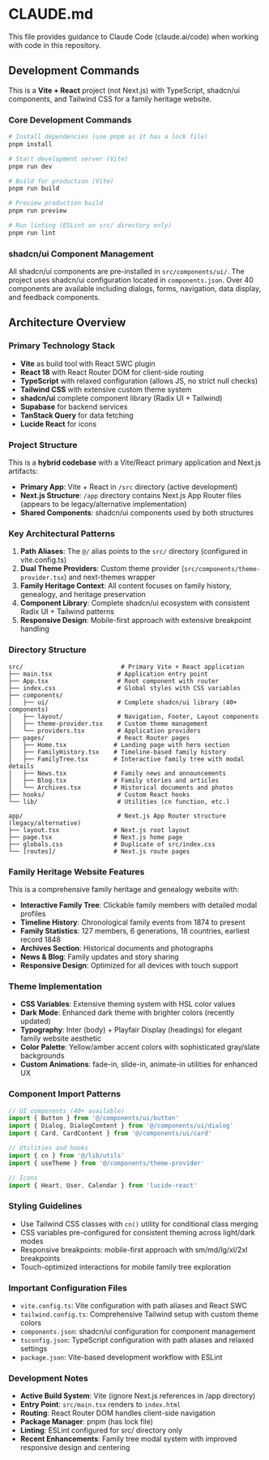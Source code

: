 # CLAUDE.md

This file provides guidance to Claude Code (claude.ai/code) when working with code in this repository.

## Development Commands

This is a **Vite + React** project (not Next.js) with TypeScript, shadcn/ui components, and Tailwind CSS for a family heritage website.

### Core Development Commands
```bash
# Install dependencies (use pnpm as it has a lock file)
pnpm install

# Start development server (Vite)
pnpm run dev

# Build for production (Vite)
pnpm run build

# Preview production build
pnpm run preview

# Run linting (ESLint on src/ directory only)
pnpm run lint
```

### shadcn/ui Component Management
All shadcn/ui components are pre-installed in `src/components/ui/`. The project uses shadcn/ui configuration located in `components.json`. Over 40 components are available including dialogs, forms, navigation, data display, and feedback components.

## Architecture Overview

### Primary Technology Stack
- **Vite** as build tool with React SWC plugin
- **React 18** with React Router DOM for client-side routing
- **TypeScript** with relaxed configuration (allows JS, no strict null checks)
- **Tailwind CSS** with extensive custom theme system
- **shadcn/ui** complete component library (Radix UI + Tailwind)
- **Supabase** for backend services
- **TanStack Query** for data fetching
- **Lucide React** for icons

### Project Structure
This is a **hybrid codebase** with a Vite/React primary application and Next.js artifacts:

- **Primary App**: Vite + React in `/src` directory (active development)
- **Next.js Structure**: `/app` directory contains Next.js App Router files (appears to be legacy/alternative implementation)
- **Shared Components**: shadcn/ui components used by both structures

### Key Architectural Patterns

1. **Path Aliases**: The `@/` alias points to the `src/` directory (configured in vite.config.ts)
2. **Dual Theme Providers**: Custom theme provider (`src/components/theme-provider.tsx`) and next-themes wrapper
3. **Family Heritage Context**: All content focuses on family history, genealogy, and heritage preservation
4. **Component Library**: Complete shadcn/ui ecosystem with consistent Radix UI + Tailwind patterns
5. **Responsive Design**: Mobile-first approach with extensive breakpoint handling

### Directory Structure
```
src/                           # Primary Vite + React application
├── main.tsx                  # Application entry point
├── App.tsx                   # Root component with router
├── index.css                 # Global styles with CSS variables
├── components/
│   ├── ui/                   # Complete shadcn/ui library (40+ components)
│   ├── layout/               # Navigation, Footer, Layout components
│   ├── theme-provider.tsx    # Custom theme management
│   └── providers.tsx         # Application providers
├── pages/                    # React Router pages
│   ├── Home.tsx             # Landing page with hero section
│   ├── FamilyHistory.tsx    # Timeline-based family history
│   ├── FamilyTree.tsx       # Interactive family tree with modal details
│   ├── News.tsx             # Family news and announcements
│   ├── Blog.tsx             # Family stories and articles
│   └── Archives.tsx         # Historical documents and photos
├── hooks/                    # Custom React hooks
└── lib/                      # Utilities (cn function, etc.)

app/                          # Next.js App Router structure (legacy/alternative)
├── layout.tsx               # Next.js root layout
├── page.tsx                 # Next.js home page
├── globals.css              # Duplicate of src/index.css
└── [routes]/                # Next.js route pages
```

### Family Heritage Website Features
This is a comprehensive family heritage and genealogy website with:

- **Interactive Family Tree**: Clickable family members with detailed modal profiles
- **Timeline History**: Chronological family events from 1874 to present
- **Family Statistics**: 127 members, 6 generations, 18 countries, earliest record 1848
- **Archives Section**: Historical documents and photographs
- **News & Blog**: Family updates and story sharing
- **Responsive Design**: Optimized for all devices with touch support

### Theme Implementation
- **CSS Variables**: Extensive theming system with HSL color values
- **Dark Mode**: Enhanced dark theme with brighter colors (recently updated)
- **Typography**: Inter (body) + Playfair Display (headings) for elegant family website aesthetic
- **Color Palette**: Yellow/amber accent colors with sophisticated gray/slate backgrounds
- **Custom Animations**: fade-in, slide-in, animate-in utilities for enhanced UX

### Component Import Patterns
```typescript
// UI components (40+ available)
import { Button } from '@/components/ui/button'
import { Dialog, DialogContent } from '@/components/ui/dialog'
import { Card, CardContent } from '@/components/ui/card'

// Utilities and hooks
import { cn } from '@/lib/utils'
import { useTheme } from '@/components/theme-provider'

// Icons
import { Heart, User, Calendar } from 'lucide-react'
```

### Styling Guidelines
- Use Tailwind CSS classes with `cn()` utility for conditional class merging
- CSS variables pre-configured for consistent theming across light/dark modes
- Responsive breakpoints: mobile-first approach with sm/md/lg/xl/2xl breakpoints
- Touch-optimized interactions for mobile family tree exploration

### Important Configuration Files
- `vite.config.ts`: Vite configuration with path aliases and React SWC
- `tailwind.config.ts`: Comprehensive Tailwind setup with custom theme colors
- `components.json`: shadcn/ui configuration for component management
- `tsconfig.json`: TypeScript configuration with path aliases and relaxed settings
- `package.json`: Vite-based development workflow with ESLint

### Development Notes
- **Active Build System**: Vite (ignore Next.js references in /app directory)
- **Entry Point**: `src/main.tsx` renders to `index.html`
- **Routing**: React Router DOM handles client-side navigation
- **Package Manager**: pnpm (has lock file)
- **Linting**: ESLint configured for src/ directory only
- **Recent Enhancements**: Family tree modal system with improved responsive design and centering